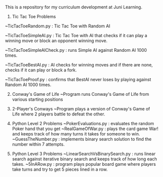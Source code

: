 This is a repository for my curriculum development at Juni Learning. 

1) Tic Tac Toe Problems

  ~TicTacToeRandom.py : Tic Tac Toe with Random AI
  
  ~TicTacToeSimpleAI.py : Tic Tac Toe with AI that checks if it can play a winning move or block an opponent winning move. 
  
  ~TicTacToeSimpleAICheck.py : runs Simple AI against Random AI 1000 times.
  
  ~TicTacToeBestAI.py : AI checks for winning moves and if there are none, checks if it can play or block a fork.
  
  ~TicTacToeProof.py : confirms that BestAI never loses by playing against Random AI 1000 times.
  
2) Conway's Game of Life
  ~Program runs Conway's Game of Life from various starting positions
  
3) 2-Player's Conways
  ~Program plays a version of Conway's Game of Life where 2 players battle to defeat the other.
  
4) Python Level 2 Problems
  ~PokerEvaluations.py : evaluates the random Poker hand that you get
  ~RealGameOfWar.py : plays the card game War! and keeps track of how many turns it takes for someone to win.
  ~GuessTheNumber.py : implements binary search solution to find the number within 7 attempts.
  
5) Python Level 3 Problems
  ~LinearSearchVsBinarySearch.py : runs linear search against iterative binary search and keeps track of how long each takes. 
  ~5InARow.py : program plays popular board game where players take turns and try to get 5 pieces lined in a row.
